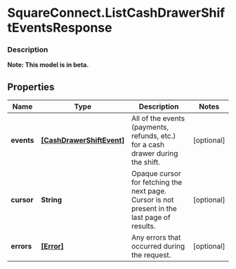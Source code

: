 # SquareConnect.ListCashDrawerShiftEventsResponse

### Description
**Note: This model is in beta.**



## Properties
Name | Type | Description | Notes
------------ | ------------- | ------------- | -------------
**events** | [**[CashDrawerShiftEvent]**](CashDrawerShiftEvent.md) | All of the events (payments, refunds, etc.) for a cash drawer during the shift. | [optional] 
**cursor** | **String** | Opaque cursor for fetching the next page. Cursor is not present in the last page of results. | [optional] 
**errors** | [**[Error]**](Error.md) | Any errors that occurred during the request. | [optional] 


